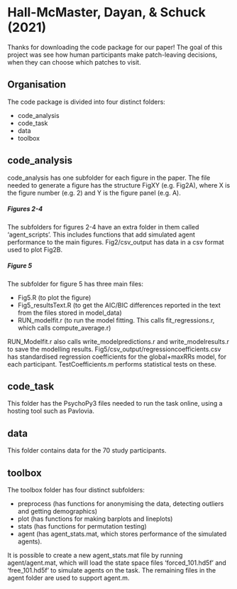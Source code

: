 Hall-McMaster, Dayan, & Schuck (2021)
================

Thanks for downloading the code package for our paper! The goal of this
project was see how human participants make patch-leaving decisions,
when they can choose which patches to visit.

## Organisation

The code package is divided into four distinct folders:

-   code\_analysis
-   code\_task
-   data
-   toolbox

## code\_analysis

code\_analysis has one subfolder for each figure in the paper. The file
needed to generate a figure has the structure FigXY (e.g. Fig2A), where
X is the figure number (e.g. 2) and Y is the figure panel (e.g. A).

##### Figures 2-4

The subfolders for figures 2-4 have an extra folder in them called
‘agent\_scripts’. This includes functions that add simulated agent
performance to the main figures. Fig2/csv\_output has data in a csv
format used to plot Fig2B.

##### Figure 5

The subfolder for figure 5 has three main files:

-   Fig5.R (to plot the figure)
-   Fig5\_resultsText.R (to get the AIC/BIC differences reported in the
    text from the files stored in model\_data)
-   RUN\_modelfit.r (to run the model fitting. This calls
    fit\_regressions.r, which calls compute\_average.r)

RUN\_Modelfit.r also calls write\_modelpredictions.r and
write\_modelresults.r to save the modelling results.
Fig5/csv\_output/regressioncoefficients.csv has standardised regression
coefficients for the global+maxRRs model, for each participant.
TestCoefficients.m performs statistical tests on these.

## code\_task

This folder has the PsychoPy3 files needed to run the task online, using
a hosting tool such as Pavlovia.

## data

This folder contains data for the 70 study participants.

## toolbox

The toolbox folder has four distinct subfolders:

-   preprocess (has functions for anonymising the data, detecting
    outliers and getting demographics)
-   plot (has functions for making barplots and lineplots)
-   stats (has functions for permutation testing)
-   agent (has agent\_stats.mat, which stores performance of the
    simulated agents).

It is possible to create a new agent\_stats.mat file by running
agent/agent.mat, which will load the state space files
‘forced\_101.hd5f’ and ‘free\_101.hd5f’ to simulate agents on the task.
The remaining files in the agent folder are used to support agent.m.
